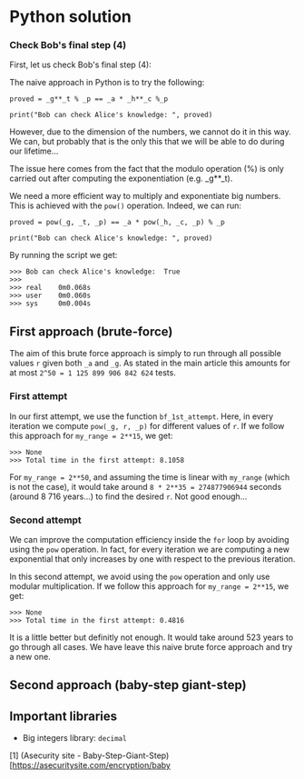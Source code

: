 # Python solution


### Check Bob's final step (4)

First, let us check Bob's final step (4):


The naive approach in Python is to try the following:

```
proved = _g**_t % _p == _a * _h**_c %_p

print("Bob can check Alice's knowledge: ", proved)
```

However, due to the dimension of the numbers, we cannot do it in this way. We can, but probably that is the only this that we will 
be able to do during our lifetime...

The issue here comes from the fact that the modulo operation (%) is only carried out after computing the exponentiation (e.g. _g**_t). 

We need a more efficient way to multiply and exponentiate big numbers. This is achieved with the `pow()` operation. Indeed, we can run:

```
proved = pow(_g, _t, _p) == _a * pow(_h, _c, _p) % _p

print("Bob can check Alice's knowledge: ", proved)
```

By running the script we get:

```
>>> Bob can check Alice's knowledge:  True
>>>
>>> real    0m0.068s
>>> user    0m0.060s
>>> sys     0m0.004s
```

## First approach (brute-force)

The aim of this brute force approach is simply to run through all possible values `r` given both `_a` and `_g`. As stated in the main article this amounts for at most `2^50 = 1 125 899 906 842 624` tests. 

### First attempt

In our first attempt, we use the function `bf_1st_attempt`. Here, in every iteration we compute `pow(_g, r, _p)` for different values of `r`. If we follow this approach for `my_range = 2**15`, we get:

```
>>> None
>>> Total time in the first attempt: 8.1058
```

For `my_range = 2**50`, and assuming the time is linear with `my_range` (which is not the case), it would take around `8 * 2**35 = 274877906944` seconds (around 8 716 years...) to find the desired `r`. Not good enough...

### Second attempt

We can improve the computation efficiency inside the `for` loop by avoiding using the `pow` operation. In fact, for every iteration we are computing a new exponential that only increases by one with respect to the previous iteration. 

In this second attempt, we avoid using the `pow` operation and only use modular multiplication. If we follow this approach for `my_range = 2**15`, we get:

```
>>> None
>>> Total time in the first attempt: 0.4816
```

It is a little better but definitly not enough. It would take around 523 years to go through all cases. We have leave this naive brute force approach and try a new one.


## Second approach (baby-step giant-step)




## Important libraries

- Big integers library: `decimal`


[1] (Asecurity site - Baby-Step-Giant-Step)[https://asecuritysite.com/encryption/baby







